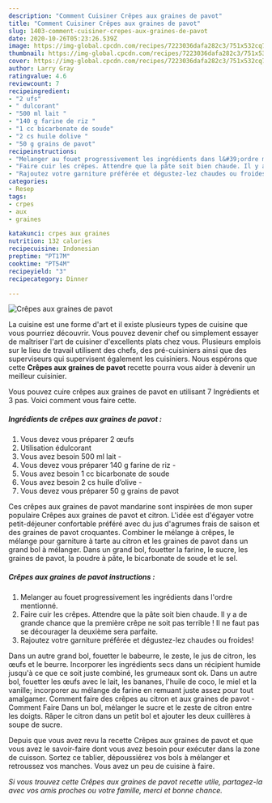 ```yaml
---
description: "Comment Cuisiner Crêpes aux graines de pavot"
title: "Comment Cuisiner Crêpes aux graines de pavot"
slug: 1403-comment-cuisiner-crepes-aux-graines-de-pavot
date: 2020-10-26T05:23:26.539Z
image: https://img-global.cpcdn.com/recipes/7223036dafa282c3/751x532cq70/crepes-aux-graines-de-pavot-photo-principale-de-la-recette.jpg
thumbnail: https://img-global.cpcdn.com/recipes/7223036dafa282c3/751x532cq70/crepes-aux-graines-de-pavot-photo-principale-de-la-recette.jpg
cover: https://img-global.cpcdn.com/recipes/7223036dafa282c3/751x532cq70/crepes-aux-graines-de-pavot-photo-principale-de-la-recette.jpg
author: Larry Gray
ratingvalue: 4.6
reviewcount: 7
recipeingredient:
- "2 ufs"
- " dulcorant"
- "500 ml lait "
- "140 g farine de riz "
- "1 cc bicarbonate de soude"
- "2 cs huile dolive "
- "50 g grains de pavot"
recipeinstructions:
- "Melanger au fouet progressivement les ingrédients dans l&#39;ordre mentionné."
- "Faire cuir les crêpes. Attendre que la pâte soit bien chaude. Il y a de grande chance que la première crêpe ne soit pas terrible ! Il ne faut pas se décourager la deuxième sera parfaite."
- "Rajoutez votre garniture préférée et dégustez-lez chaudes ou froides!"
categories:
- Resep
tags:
- crpes
- aux
- graines

katakunci: crpes aux graines 
nutrition: 132 calories
recipecuisine: Indonesian
preptime: "PT17M"
cooktime: "PT54M"
recipeyield: "3"
recipecategory: Dinner

---
```



![Crêpes aux graines de pavot](https://img-global.cpcdn.com/recipes/7223036dafa282c3/751x532cq70/crepes-aux-graines-de-pavot-photo-principale-de-la-recette.jpg)

La cuisine est une forme d'art et il existe plusieurs types de cuisine que vous pourriez découvrir. Vous pouvez devenir chef ou simplement essayer de maîtriser l'art de cuisiner d'excellents plats chez vous. Plusieurs emplois sur le lieu de travail utilisent des chefs, des pré-cuisiniers ainsi que des superviseurs qui supervisent également les cuisiniers. Nous espérons que cette <strong> Crêpes aux graines de pavot </strong> recette pourra vous aider à devenir un meilleur cuisinier.

<!--inarticleads1-->

Vous pouvez cuire crêpes aux graines de pavot en utilisant 7 Ingrédients et 3 pas. Voici comment vous faire cette.

##### Ingrédients de crêpes aux graines de pavot :

1. Vous devez vous préparer 2 œufs
1. Utilisation  édulcorant
1. Vous avez besoin 500 ml lait -
1. Vous devez vous préparer 140 g farine de riz -
1. Vous avez besoin 1 cc bicarbonate de soude
1. Vous avez besoin 2 cs huile d’olive -
1. Vous devez vous préparer 50 g grains de pavot


Ces crêpes aux graines de pavot mandarine sont inspirées de mon super populaire Crêpes aux graines de pavot et citron. L&#39;idée est d&#39;égayer votre petit-déjeuner confortable préféré avec du jus d&#39;agrumes frais de saison et des graines de pavot croquantes. Combiner le mélange à crêpes, le mélange pour garniture à tarte au citron et les graines de pavot dans un grand bol à mélanger. Dans un grand bol, fouetter la farine, le sucre, les graines de pavot, la poudre à pâte, le bicarbonate de soude et le sel. 

<!--inarticleads2-->

##### Crêpes aux graines de pavot instructions :

1. Melanger au fouet progressivement les ingrédients dans l&#39;ordre mentionné.
1. Faire cuir les crêpes. Attendre que la pâte soit bien chaude. Il y a de grande chance que la première crêpe ne soit pas terrible ! Il ne faut pas se décourager la deuxième sera parfaite.
1. Rajoutez votre garniture préférée et dégustez-lez chaudes ou froides!


Dans un autre grand bol, fouetter le babeurre, le zeste, le jus de citron, les œufs et le beurre. Incorporer les ingrédients secs dans un récipient humide jusqu&#39;à ce que ce soit juste combiné, les grumeaux sont ok. Dans un autre bol, fouetter les œufs avec le lait, les bananes, l&#39;huile de coco, le miel et la vanille; incorporer au mélange de farine en remuant juste assez pour tout amalgamer. Comment faire des crêpes au citron et aux graines de pavot - Comment Faire Dans un bol, mélanger le sucre et le zeste de citron entre les doigts. Râper le citron dans un petit bol et ajouter les deux cuillères à soupe de sucre. 

<!--inarticleads1-->

<p>
Depuis que vous avez revu la recette Crêpes aux graines de pavot et que vous avez le savoir-faire dont vous avez besoin pour exécuter dans la zone de cuisson. Sortez ce tablier, dépoussiérez vos bols à mélanger et retroussez vos manches. Vous avez un peu de cuisine à faire.
</p>

<p>
<i>Si vous trouvez cette Crêpes aux graines de pavot recette utile, partagez-la avec vos amis proches ou votre famille, merci et bonne chance.</i>
</p>
